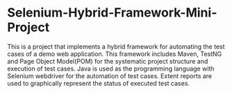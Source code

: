 # Selenium-Hybrid-Framework-Mini-Project
This is a project that implements a hybrid framework for automating the test cases of a demo web application. This framework includes Maven, TestNG and Page Object Model(POM) for the systematic project structure and execution of test cases. Java is used as the programming language with Selenium webdriver for the automation of test cases. Extent reports are used to graphically represent the status of executed test cases.

